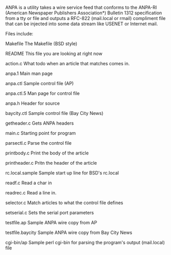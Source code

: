 ANPA is a utility takes a wire service feed that conforms to the ANPA-RI (American Newspaper Publishers Association*) Bulletin 1312 specification from a tty or file and outputs a RFC-822 (mail.local or rmail) compliment file that can be injected into some data stream like USENET or Internet mail.

Files include:

Makefile		The Makefile (BSD style)

README			This file you are looking at right now

action.c		What todo when an article that matches comes in.

anpa.1			Main man page

anpa.ctl		Sample control file (AP)

anpa.ctl.5		Man page for control file

anpa.h			Header for source

baycity.ctl		Sample control file (Bay City News)

getheader.c		Gets ANPA headers

main.c			Starting point for program

parsectl.c		Parse the control file

printbody.c		Print the body of the article

printheader.c		Pritn the header of the article

rc.local.sample		Sample start up line for BSD's rc.local

readf.c			Read a char in

readrec.c		Read a line in.

selector.c		Match articles to what the control file defines

setserial.c		Sets the serial port parameters

testfile.ap		Sample ANPA wire copy from AP

testfile.baycity	Sample ANPA wire copy from Bay City News

cgi-bin/ap		Sample perl cgi-bin for parsing the program's output (mail.local) file
